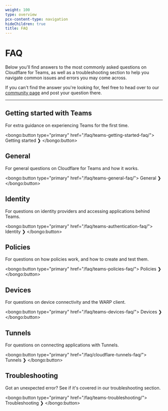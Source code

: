 ```yaml
---
weight: 100
type: overview
pcx-content-type: navigation
hideChildren: true
title: FAQ
---
```


# FAQ

<ContentColumn>

Below you'll find answers to the most commonly asked questions on Cloudflare for Teams, as well as a troubleshooting section to help you navigate common issues and errors you may come across.

If you can't find the answer you're looking for, feel free to head over to our [community page](https://community.cloudflare.com/) and post your question there.

</ContentColumn>

---

## Getting started with Teams

For extra guidance on experiencing Teams for the first time.

<bongo:button type="primary" href="/faq/teams-getting-started-faq/">
  Getting started ❯
</bongo:button>

## General

For general questions on Cloudflare for Teams and how it works.

<bongo:button type="primary" href="/faq/teams-general-faq/">
  General ❯
</bongo:button>

## Identity

For questions on identity providers and accessing applications behind Teams.

<bongo:button type="primary" href="/faq/teams-authentication-faq/">
  Identity ❯
</bongo:button>

## Policies

For questions on how policies work, and how to create and test them.

<bongo:button type="primary" href="/faq/teams-policies-faq/">
  Policies ❯
</bongo:button>

## Devices

For questions on device connectivity and the WARP client.

<bongo:button type="primary" href="/faq/teams-devices-faq/">
  Devices ❯
</bongo:button>

## Tunnels

For questions on connecting applications with Tunnels.

<bongo:button type="primary" href="/faq/cloudflare-tunnels-faq/">
  Tunnels ❯
</bongo:button>

## Troubleshooting

Got an unexpected error? See if it's covered in our troubleshooting section.

<bongo:button type="primary" href="/faq/teams-troubleshooting/">
  Troubleshooting ❯
</bongo:button>